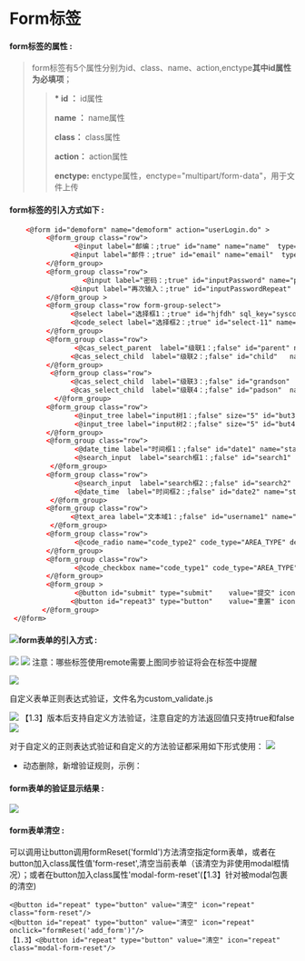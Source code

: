# **Form标签**

#### **form标签的属性 :**

> form标签有5个属性分别为id、class、name、action,enctype**其中id属性为必填项**；
>
> > **\* id ：** id属性
> >
> > **name ：** name属性
> >
> > **class：** class属性
> >
> > **action：** action属性
> >
> > **enctype:** enctype属性，enctype="multipart/form-data"，用于文件上传

#### form标签的引入方式如下 :

```html
    <@form id="demoform" name="demoform" action="userLogin.do" >
         <@form_group class="row">
                <@input label="邮编：;true" id="name" name="name"  type="text" size="5"  />
               <@input label="邮件：;true" id="email" name="email"  type="email" size="5" />
         </@form_group>
         <@form_group class="row">
                  <@input label="密码：;true" id="inputPassword" name="pwd"  type="password" size="5" />
               <@input label="再次输入：;true" id="inputPasswordRepeat" name="pwd1"  type="password" size="5" />
         </@form_group >
         <@form_group class="row form-group-select">
               <@select label="选择框1：;true" id="hjfdh" sql_key="syscode1"  name="sle" show_field="CODE_NAME" value_field="CODE_VALUE"   size="5" select_more="true"/>
               <@code_select label="选择框2：;true" id="select-11" name="sle1" code_type="AREA_TYPE" default_val="2"  no_show="1"  size="5" choice_have="true" select_more="" />    
         </@form_group>
         <@form_group class="row">
                <@cas_select_parent  label="级联1：;false" id="parent" name="name1" sql_key="sysfunc1" show_field="TITLE" value_field="FUNC_ID"  size="5" child_info="child;sysfunc3;TITLE;FUNC_ID" default_val="01"/>
               <@cas_select_child  label="级联2：;false" id="child"   name="name1" size="5"  child_info="grandson;sysfunc5;TITLE;FUNC_ID" sql_key="sysfunc2" show_field="TITLE" value_field="FUNC_ID" default_val="0106" sql_condition="01"/>
         </@form_group>
          <@form_group class="row">
               <@cas_select_child  label="级联3：;false" id="grandson"  name="name1" size="5" child_info="padson;sysfunc6;TITLE;FUNC_ID"/>
               <@cas_select_child  label="级联4：;false" id="padson"  name="name1" size="5"/>
           </@form_group>
         <@form_group class="row">
                <@input_tree label="input树1：;false" size="5" id="but3" tree_id="tree3" name="valuetree3" sql_key="sysfunc7" checkbox_have="true"/>
                <@input_tree label="input树2：;false" size="5" id="but4" tree_id="tree4" name="valuetree4" sql_key="sysfunc7" checkbox_have="false"/>
         </@form_group>
         <@form_group class="row">
                <@date_time label="时间框1：;false" id="date1" name="start_time1" size="5"/>
                <@search_input  label="search框1：;false" id="search1" name="searchOrgName" sql_key="org_name1" show_item="item.org_id + ' _ ' + item.org_name" show_value="org_name" hidden_value="org_id" size="5"/>
          </@form_group>
         <@form_group class="row">
                <@search_input  label="search框2：;false" id="search2" name="searchOrgName" sql_key="org_name1" show_item="item.org_id + ' _ ' + item.org_name" show_value="org_name" hidden_value="org_id" size="5"/>
                <@date_time  label="时间框2：;false" id="date2" name="start_time2" size="5"/>
          </@form_group>
         <@form_group class="row">
               <@text_area label="文本域1：;false" id="username1" name="ntextame" value="name"  size="5" /> 
          </@form_group>
         <@form_group class="row">
                <@code_radio name="code_type2" code_type="AREA_TYPE" default_val="28" readonly="true"/>
         </@form_group>
         <@form_group class="row">
                <@code_checkbox name="code_type1" code_type="AREA_TYPE" default_val="09,28,58" readonly="true" />
         </@form_group>
         <@form_group >
                <@button id="submit" type="submit"    value="提交" icon="search"/>
               <@button id="repeat3" type="button"    value="重置" icon="repeat"/>
        </@form_group>
 </@form>
```

#### ![](/assets/form1.png)form表单的引入方式 :

![](/assets/validate1.png)
![](/assets/form8.png)
注意：哪些标签使用remote需要上图同步验证将会在标签中提醒

![](/assets/validate2.png)

自定义表单正则表达式验证，文件名为custom\_validate.js

![](/assets/validate3.png)
【1.3】版本后支持自定义方法验证，注意自定的方法返回值只支持true和false
![](/assets/form_validation5.png)

对于自定义的正则表达式验证和自定义的方法验证都采用如下形式使用：
![](/assets/form_validation6.png)

* 动态删除，新增验证规则，示例：

#### form表单的验证显示结果 :

![](/assets/validate5.png)

#### form表单清空 :

可以调用让button调用formReset\('formId'\)方法清空指定form表单，或者在button加入class属性值'form-reset',清空当前表单（该清空为非使用modal框情况）；或者在button加入class属性'modal-form-reset'(【1.3】针对被modal包裹的清空)
```
<@button id="repeat" type="button" value="清空" icon="repeat"  class="form-reset"/>
<@button id="repeat" type="button" value="清空" icon="repeat"  onclick="formReset('add_form')"/>
【1.3】<@button id="repeat" type="button" value="清空" icon="repeat"  class="modal-form-reset"/>

```



